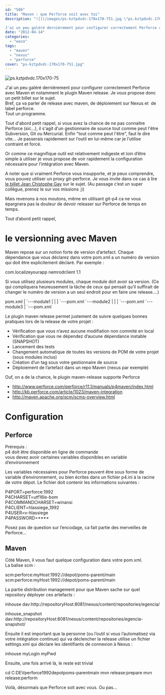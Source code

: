 ```yaml
---
id: "506"
title: "Maven : que Perforce soit avec toi"
description: "![](/images/ps-kztpdvdc-170x170-751.jpg \"ps.kztpdvdc.170x170-75\")

J'ai un peu galéré dernièrement pour configurer correctement Perforce avec Maven et..."
date: "2012-04-14"
categories: 
  - "waza"
tags: 
  - "maven"
  - "nexus"
  - "perforce"
cover: "ps-kztpdvdc-170x170-751.jpg"
---
```


![](/images/ps-kztpdvdc-170x170-751.jpg "ps.kztpdvdc.170x170-75")

J'ai un peu galéré dernièrement pour configurer correctement Perforce avec Maven et notamment le plugin Maven release. Je vous propose donc un petit billet sur le sujet.  
Bref, ça va parler de release avec maven, de déploiement sur Nexus et  de label perforce.  
Tout un programme.

Tout d'abord petit rappel, si vous avez la chance de ne pas connaitre Perforce (sic...), il s'agit d'un gestionnaire de source tout comme peut l'être Subversion, Git ou Mercurial. Enfin "tout comme peut l'être", faut le dire vite... Je passerais rapidement sur l’outil en lui-même car je l’utilise contraint et forcé.

Or comme ce magnifique outil est relativement indigeste et loin d’être simple à utiliser je vous propose de voir rapidement la configuration nécessaire pour l’intégration avec Maven.

A noter que si vraiment Perforce vous insupporte, et je peux comprendre, vous pouvez utiliser un proxy git-perforce. Je vous invite dans ce cas à lire [le billet Jean Chistophe Gay](http://jeanchristophegay.com/git-p4-au-secours-de-perforce/) sur le sujet. (Au passage c’est un super collègue, prenez le sur vos missions ;))

Mais revenons à nos moutons, même en utilisant git-p4 ca ne vous épargnera pas la douleur de devoir releaser sur Perforce de temps en temps.

Tout d’abord petit rappel,

# le versionning avec Maven

Maven repose sur un notion forte de version d’artefact. Chaque dépendance que vous déclarez dans votre pom.xml a un numéro de version qui doit être explicitement déclaré. Par exemple :

com.localizeyourapp
nemrodclient
1.1

Si vous utilisez plusieurs modules, chaque module doit avoir sa version. (Ce qui compliquera heureusement la tâche de ceux qui pensait qu’il suffirait de changer le numéro de version a un seul endroit pour en faire une release....)

pom.xml
|
\`---module1
| |
| \`---pom.xml
\`---module2
| |
| \`---pom.xml
\`---module3
|
\`---pom.xml

Le plugin maven release permet justement de suivre quelques bonnes pratiques lors de la release de votre projet :

- Vérification que vous n’avez aucune modifiation non commité en local
- Vérification que vous ne dépendez d’aucune dépendance instable (SNAPSHOT)
- Lancement des tests
- Changement automatique de toutes les versions de POM de votre projet (sous modules inclus)
- Création d’un tag sous votre gestionnaire de source
- Déploiement de l’artefact dans un repo Maven (nexus par exemple)

Ouf, on a de la chance, le plugin maven-release supporte Perforce

- http://www.perforce.com/perforce/r11.1/manuals/p4maven/index.html
- http://kb.perforce.com/article/1023/maven-integration
- http://maven.apache.org/scm/scms-overview.html

# Configuration

## Perforce

Prérequis :  
p4 doit être disponible en ligne de commande  
vous devez avoir certaines variables disponibles en variable d’environnement

Les variables nécessaires pour Perforce peuvent être sous forme de variable d’environnement, ou bien écrites dans un fichier p4.ini à la racine de votre dépot. Le fichier doit contenir les informations suivantes :

P4PORT=perforce:1992  
P4CHARSET=utf16le-bom  
P4COMMANDCHARSET=winansi  
P4CLIENT=hlassiege\_1992  
P4USER=v-hlassiege  
P4PASSWORD=\*\*\*\*

Posez pas de question sur l’encodage, ca fait partie des merveilles de Perforce...

## Maven

Côté Maven, il vous faut quelque configuration dans votre pom.xml.  
La balise scm :

scm:perforce:myHost:1992://depot/poms-parent/main
scm:perforce:myHost:1992://depot/poms-parent/main

La partie distribution management pour que Maven sache sur quel repository déployer ces artefacts :

inhouse
dav:http://repositoryHost:8081/nexus/content/repositories/egencia/

inhouse\_snapshot
dav:http://repositoryHost:8081/nexus/content/repositories/egencia-snapshot/

Ensuite il est important que la personne (ou l’outil si vous l’automatisez via votre intégration continue) qui va déclencher la release utilise un fichier settings.xml qui déclare les identifiants de connexion à Nexus :

inhouse
myLogin
myPwd

Ensuite, une fois arrivé là, le reste est trivial

cd C:DEVperforce1992depotpoms-parentmain
mvn release:prepare
mvn release:perform

Voilà, désormais que Perforce soit avec vous. Ou pas...
